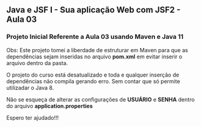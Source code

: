 ## Java e JSF I - Sua aplicação Web com JSF2 - Aula 03

### Projeto Inicial Referente a Aula 03 usando Maven e Java 11

Obs: Este projeto tomei a liberdade de estruturar em Maven para que as dependências sejam inseridas no arquivo **pom.xml** em evitar inserir o arquivo dentro da pasta.

O projeto do curso está desatualizado e toda e qualquer inserção de dependências não compila gerando erro. Sem contar que só permite utilizadar o Java 8.

Não se esqueça de alterar as configurações de **USUÁRIO** e **SENHA** dentro do arquivo **application.properties**

Espero ter ajudado!!!
 
